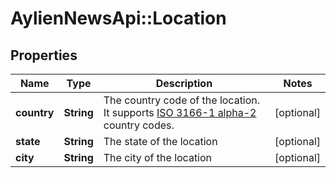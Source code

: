 # AylienNewsApi::Location

## Properties
Name | Type | Description | Notes
------------ | ------------- | ------------- | -------------
**country** | **String** | The country code of the location. It supports [ISO 3166-1 alpha-2](https://en.wikipedia.org/wiki/ISO_3166-1_alpha-2) country codes. | [optional] 
**state** | **String** | The state of the location | [optional] 
**city** | **String** | The city of the location | [optional] 


